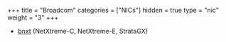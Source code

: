 +++
title = "Broadcom"
categories = ["NICs"]
hidden = true
type = "nic"
weight = "3"
+++

- [bnxt](http://www.dpdk.org/doc/guides/nics/bnxt.html) (NetXtreme-C, NetXtreme-E, StrataGX)
